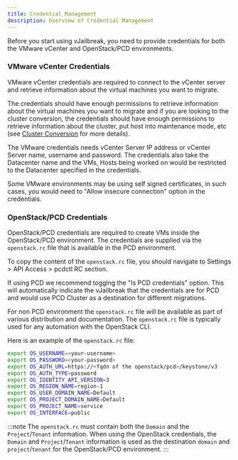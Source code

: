 ```yaml
---
title: Credential Management
description: Overview of Credential Management
---
```


Before you start using vJailbreak, you need to provide credentials for both the VMware vCenter and OpenStack/PCD environments.

### VMware vCenter Credentials
VMware vCenter credentials are required to connect to the vCenter server and retrieve information about the virtual machines you want to migrate.

The credentials should have enough permissions to retrieve information about the virtual machines you want to migrate and if you are looking to the cluster conversion, the credentials should have enough permissions to retrieve information about the cluster, put host into maintenance mode, etc (see [Cluster Conversion](../../guides/cluster-conversion/) for more details).

The VMware credentials needs vCenter Server IP address or vCenter Server name, username and password.
The credentials also take the Datacenter name and the VMs, Hosts being worked on would be restricted to the Datacenter specified in the credentials.

Some VMware environments may be using self signed certificates, in such cases, you would need to "Allow insecure connection" option in the credentials.

### OpenStack/PCD Credentials
OpenStack/PCD credentials are required to create VMs inside the OpenStack/PCD environment. The credentials are supplied via the `openstack.rc` file that is available in the PCD environment.

To copy the content of the `openstack.rc` file, you should navigate to Settings > API Access > pcdctl RC section.

If using PCD we recommend togglng the "Is PCD credentials" option. This will automatically indicate the vJailbreak that the credentials are for PCD and would use PCD Cluster as a destination for different migrations.

For non PCD environment the `openstack.rc` file  will be available as part of various distribution and documentation. The `openstack.rc` file is typically used for any automation with the OpenStack CLI.

Here is an example of the `openstack.rc` file:

```bash
export OS_USERNAME=<your-username>
export OS_PASSWORD=<your-password>
export OS_AUTH_URL=https://<fqdn of the openstack/pcd>/keystone/v3
export OS_AUTH_TYPE=password
export OS_IDENTITY_API_VERSION=3
export OS_REGION_NAME=region-1
export OS_USER_DOMAIN_NAME=Default
export OS_PROJECT_DOMAIN_NAME=Default
export OS_PROJECT_NAME=service
export OS_INTERFACE=public
```

:::note
The `openstack.rc` must contain both the `Domain` and the `Project`/`Tenant` information. When using the OpenStack credentials, the `Domain` and `Project`/`Tenant` information is used as the destination `domain` and `project`/`tenant` for the OpenStack/PCD environment.
:::
